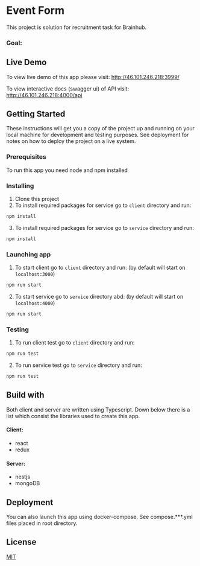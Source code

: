 # Event Form

This project is solution for recruitment task for Brainhub.

### Goal:

## Live Demo

To view live demo of this app please visit:
http://46.101.246.218:3999/

To view interactive docs (swagger ui) of API visit:
http://46.101.246.218:4000/api

## Getting Started

These instructions will get you a copy of the project up and running on your local machine for development and testing purposes. See deployment for notes on how to deploy the project on a live system.

### Prerequisites

To run this app you need node and npm installed

### Installing

1. Clone this project
2. To install required packages for service go to `client` directory and run:

```sh
npm install
```

3. To install required packages for service go to `service` directory and run:

```sh
npm install
```

### Launching app

1. To start client go to `client` directory and run: (by default will start on `localhost:3000`)

```sh
npm run start
```

2. To start service go to `service` directory abd: (by default will start on `localhost:4000`)

```sh
npm run start
```

### Testing

1. To run client test go to `client` directory and run:

```sh
npm run test
```

2. To run service test go to `service` directory and run:

```sh
npm run test
```

## Build with

Both client and server are written using Typescript. Down below there is a list which consist the libraries used to create this app.

#### Client:

- react
- redux

#### Server:

- nestjs
- mongoDB

## Deployment

You can also launch this app using docker-compose. See compose.\*\*\*.yml files placed in root directory.

## License

[MIT](https://choosealicense.com/licenses/mit/)
